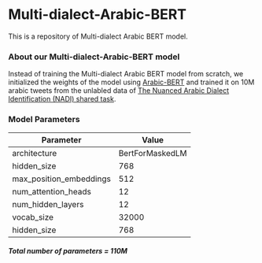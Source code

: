 # Multi-dialect-Arabic-BERT
This is a repository of Multi-dialect Arabic BERT model.

### About our Multi-dialect-Arabic-BERT model
Instead of training the Multi-dialect Arabic BERT model from scratch, we initialized the weights of the model using [Arabic-BERT](https://github.com/alisafaya/Arabic-BERT) and trained it on 10M arabic tweets from the unlabled data of [The Nuanced Arabic Dialect Identification (NADI) shared task](https://sites.google.com/view/nadi-shared-task).

### Model Parameters
| Parameter | Value |
| ------------- | ------------- |
| architecture  | BertForMaskedLM  |
| hidden_size  | 768  |
| max_position_embeddings  | 512  |
| num_attention_heads  | 12  |
| num_hidden_layers  | 12  |
| vocab_size  | 32000  |
| hidden_size  | 768  |

##### Total number of parameters = 110M 


